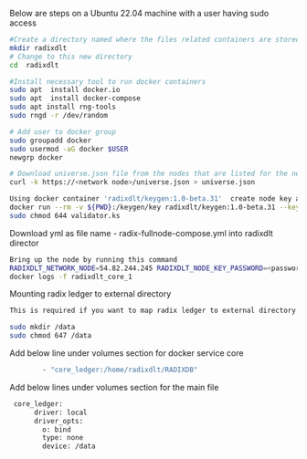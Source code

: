 Below are steps on a Ubuntu 22.04 machine with a user having sudo access


```bash
#Create a directory named where the files related containers are stored 
mkdir radixdlt
# Change to this new directory
cd  radixdlt
```
```bash
#Install necessary tool to run docker containers
sudo apt  install docker.io
sudo apt  install docker-compose
sudo apt install rng-tools
sudo rngd -r /dev/random 
```

```bash
# Add user to docker group
sudo groupadd docker
sudo usermod -aG docker $USER
newgrp docker
```
```bash
# Download universe.json file from the nodes that are listed for the network
curl -k https://<network node>/universe.json > universe.json
```

```bash
Using docker container 'radixdlt/keygen:1.0-beta.31'  create node key as below
docker run --rm -v ${PWD}:/keygen/key radixdlt/keygen:1.0-beta.31 --keystore=/keygen/key/validator.ks --password=password --keypair-name=node 
sudo chmod 644 validator.ks
```


Download yml as file name - radix-fullnode-compose.yml into radixdlt director

```bash
Bring up the node by running this command
RADIXDLT_NETWORK_NODE=54.82.244.245 RADIXDLT_NODE_KEY_PASSWORD=<password> docker-compose -f radix-fullnode-compose.yml up -d
docker logs -f radixdlt_core_1
```


Mounting radix ledger to external directory

```bash
This is required if you want to map radix ledger to external directory

sudo mkdir /data
sudo chmod 647 /data
```

Add below line under volumes section for docker service core
```bash
        - "core_ledger:/home/radixdlt/RADIXDB"
```

Add below lines under volumes section for the main file
```bash
 core_ledger:
      driver: local
      driver_opts:
        o: bind
        type: none
        device: /data
```



